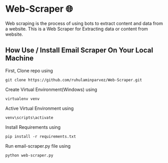 # Web-Scraper 🌐
Web scraping is the process of using bots to extract content and data from a website. This is a Web Scraper for Extracting data or content from website.

## How Use / Install Email Scraper On Your Local Machine

First,  Clone repo using
```
git clone https://github.com/ruhulaminparvez/Web-Scraper.git
``` 

Create Virtual Environment(Windows) using
```
virtualenv venv
```

Active Virtual Environment using
```
venv\scripts\activate
```

Install Requirements using
```
pip install -r requirements.txt
```

Run email-scraper.py file using
```
python web-scraper.py
```